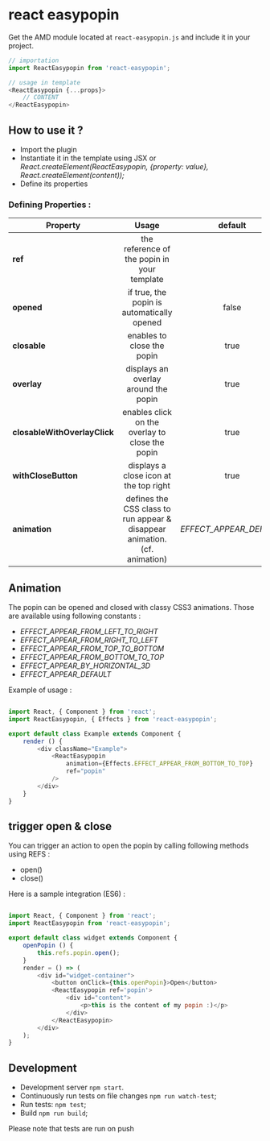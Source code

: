 # react easypopin

Get the AMD module located at `react-easypopin.js` and include it in your project.

```js
// importation
import ReactEasypopin from 'react-easypopin';

// usage in template
<ReactEasypopin {...props}>
    // CONTENT
</ReactEasypopin>
```

## **How to use it ?**

* Import the plugin
* Instantiate it in the template using JSX or *React.createElement(ReactEasypopin, {property: value}, React.createElement(content));*
* Define its properties

### Defining Properties :  

| Property   | Usage           | default  |
|----------|:-------------:|:-------:|
| **ref** |  the reference of the popin in your template |          |
| **opened** |    if true, the popin is automatically opened   | false |       
| **closable** | enables to close the popin | true |
| **overlay** | displays an overlay around the popin | true |
| **closableWithOverlayClick** | enables click on the overlay to close the popin | true |
| **withCloseButton** | displays a close icon at the top right | true |
| **animation** | defines the CSS class to run appear & disappear animation. (cf. animation) | *EFFECT_APPEAR_DEFAULT* |

## Animation

The popin can be opened and closed with classy CSS3 animations. Those are available using following constants :

* *EFFECT_APPEAR_FROM_LEFT_TO_RIGHT*
* *EFFECT_APPEAR_FROM_RIGHT_TO_LEFT*
* *EFFECT_APPEAR_FROM_TOP_TO_BOTTOM*
* *EFFECT_APPEAR_FROM_BOTTOM_TO_TOP*
* *EFFECT_APPEAR_BY_HORIZONTAL_3D*
* *EFFECT_APPEAR_DEFAULT*

Example of usage :

```js

import React, { Component } from 'react';
import ReactEasypopin, { Effects } from 'react-easypopin';

export default class Example extends Component {
    render () {
        <div className="Example">
            <ReactEasypopin
                animation={Effects.EFFECT_APPEAR_FROM_BOTTOM_TO_TOP}
                ref="popin"
            />
        </div>
    }
}

```

## trigger open & close

You can trigger an action to open the popin by calling following methods using REFS :

* open()
* close()

Here is a sample integration (ES6) :

```js

import React, { Component } from 'react';
import ReactEasypopin from 'react-easypopin';

export default class widget extends Component {
    openPopin () {
        this.refs.popin.open();
    }
    render = () => (
        <div id="widget-container">
            <button onClick={this.openPopin}>Open</button>
            <ReactEasypopin ref='popin'>
                <div id="content">
                    <p>this is the content of my popin :)</p>
                </div>
            </ReactEasypopin>
        </div>
    );
}

```

## Development

* Development server `npm start`.
* Continuously run tests on file changes `npm run watch-test`;
* Run tests: `npm test`;
* Build `npm run build`;

Please note that tests are run on push
